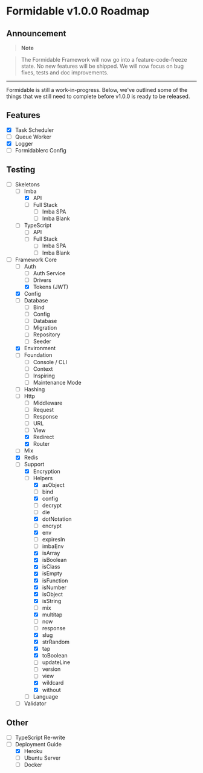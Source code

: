 # Formidable v1.0.0 Roadmap

## Announcement

> **Note**

> The Formidable Framework will now go into a feature-code-freeze state. No new features will be shipped. We will now focus on bug fixes, tests and doc improvements.

----------

Formidable is still a work-in-progress. Below, we've outlined some of the things that we still need to complete before v1.0.0 is ready to be released.

## Features

- [x] Task Scheduler
- [ ] Queue Worker
- [x] Logger
- [ ] Formidablerc Config

## Testing

- [ ] Skeletons
    - [ ] Imba
        - [x] API
        - [ ] Full Stack
            - [ ] Imba SPA
            - [ ] Imba Blank
    - [ ] TypeScript
        - [ ] API
        - [ ] Full Stack
            - [ ] Imba SPA
            - [ ] Imba Blank
- [ ] Framework Core
    - [ ] Auth
        - [ ] Auth Service
        - [ ] Drivers
        - [x] Tokens (JWT)
    - [x] Config
    - [ ] Database
        - [ ] Bind
        - [ ] Config
        - [ ] Database
        - [ ] Migration
        - [ ] Repository
        - [ ] Seeder
    - [x] Environment
    - [ ] Foundation
        - [ ] Console / CLI
        - [ ] Context
        - [ ] Inspiring
        - [ ] Maintenance Mode
    - [ ] Hashing
    - [ ] Http
        - [ ] Middleware
        - [ ] Request
        - [ ] Response
        - [ ] URL
        - [ ] View
        - [x] Redirect
        - [x] Router
    - [ ] Mix
    - [x] Redis
    - [ ] Support
        - [x] Encryption
        - [ ] Helpers
            - [x] asObject
            - [ ] bind
            - [x] config
            - [ ] decrypt
            - [ ] die
            - [x] dotNotation
            - [ ] encrypt
            - [x] env
            - [ ] expiresIn
            - [ ] imbaEnv
            - [x] isArray
            - [x] isBoolean
            - [x] isClass
            - [x] isEmpty
            - [x] isFunction
            - [x] isNumber
            - [x] isObject
            - [x] isString
            - [ ] mix
            - [x] multitap
            - [ ] now
            - [ ] response
            - [x] slug
            - [x] strRandom
            - [x] tap
            - [x] toBoolean
            - [ ] updateLine
            - [ ] version
            - [ ] view
            - [x] wildcard
            - [x] without
        - [ ] Language
    - [ ] Validator

## Other

- [ ] TypeScript Re-write
- [ ] Deployment Guide
    - [x] Heroku
    - [ ] Ubuntu Server
    - [ ] Docker

